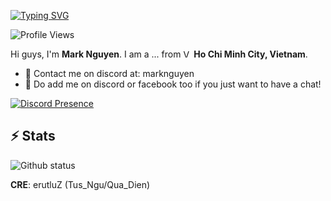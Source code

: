 [![Typing SVG](https://readme-typing-svg.herokuapp.com?font=San+Francisco&pause=1000&color=15F7C7&vCenter=true&width=435&lines=Địt+Mẹ+Mày+!+I'm+Mark+%2C+Welcome+to+My+Repository)](https://github.com/rstu123)

![Profile Views](https://komarev.com/ghpvc/?username=Ciculs&color=53ed6b&style=flat-square)

Hi guys, I'm **Mark Nguyen**. I am a ... from <img alt="Vietnamese Flag" src="https://cdn.countryflags.com/thumbs/vietnam/flag-400.png" width="13" /> **Ho Chi Minh City, Vietnam**.

- 💼 Contact me on discord at: marknguyen
- 💬 Do add me on discord or facebook too if you just want to have a chat!

[![Discord Presence](https://lanyard.cnrad.dev/api/697320993621803088)](https://discord.com/users/317303886308442112)

<h2>⚡ Stats</h2>

<!--START_SECTION:waka-->
<!--END_SECTION:waka-->

<p align="left">
  <img src="https://github-readme-stats-five-lyart.vercel.app/api?username=rstu123&show_icons=true&layout=compact&theme=react&hide_border=true" alt="Github status" />
</p>

**CRE**: erutluZ (Tus_Ngu/Qua_Dien)
